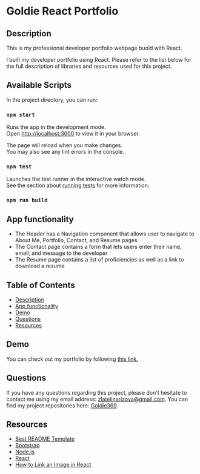 # Goldie React Portfolio

## Description

This is my professional developer portfolio webpage buold with React.

I built my developer portfolio using React. Please refer to the list below for the full description of libraries and resources used for this project.



## Available Scripts

In the project directory, you can run:

### `npm start`

Runs the app in the development mode.\
Open [http://localhost:3000](http://localhost:3000) to view it in your browser.

The page will reload when you make changes.\
You may also see any lint errors in the console.

### `npm test`

Launches the test runner in the interactive watch mode.\
See the section about [running tests](https://facebook.github.io/create-react-app/docs/running-tests) for more information.

### `npm run build`

## App functionality
- The Header has a Navigation component that allows user to navigate to About Me, Portfolio, Contact, and Resume pages
- The Contact page contains a form that lets users enter their name, email, and message to the developer
- The Resume page contains a list of proficiencies as well as a link to download a resume
## Table of Contents

  <ul>
    <li>
      <a href="#description">Description</a>
    </li>
    <li>
      <a href="#app-functionality">App functionality</a>
    </li>
    <li>
      <a href="#demo">Demo</a>
    </li>
    <li>
        <a href="#questions">Questions</a>
    </li>
    <li>
        <a href="#resources">Resources</a>
    </li>
  </ul>

  ## Demo

You can check out my portfolio by following [this link.](https://https://goldie369.github.io/Goldie-Portfolio-React//)


## Questions

If you have any questions regarding this project, please don't hesitate to contact me using my email address: zlatelinarizova@gmail.com. You can find my project repositories here: [Goldie369](https://github.com/Goldie369/Goldie-Portfolio-React).

## Resources
- [Best README Template](https://github.com/othneildrew/Best-README-Template/blob/master/README.md)
- [Bootstrap](https://getbootstrap.com/)
- [Node.js](https://nodejs.org/en/)
- [React](https://react.dev/)
- [How to Link an Image in React](https://codingbeautydev.com/blog/react-link-image/#:~:text=To%20link%20a%20local%20image,prop%20of%20an%20img%20element.&text=Linking%20and%20displaying%20an%20image,tool%20like%20Create%20React%20App.)